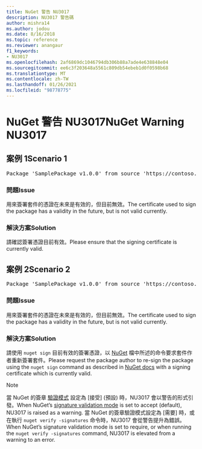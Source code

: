 ```yaml
---
title: NuGet 警告 NU3017
description: NU3017 警告碼
author: mishra14
ms.author: jodou
ms.date: 8/16/2018
ms.topic: reference
ms.reviewer: anangaur
f1_keywords:
- NU3017
ms.openlocfilehash: 2af6869dc1046794db306b88a7ade4e638848e04
ms.sourcegitcommit: ee6c3f203648a5561c809db54ebeb1d0f0598b68
ms.translationtype: MT
ms.contentlocale: zh-TW
ms.lasthandoff: 01/26/2021
ms.locfileid: "98778775"
---
```

# <a name="nuget-warning-nu3017"></a><span data-ttu-id="d84ae-103">NuGet 警告 NU3017</span><span class="sxs-lookup"><span data-stu-id="d84ae-103">NuGet Warning NU3017</span></span>

## <a name="scenario-1"></a><span data-ttu-id="d84ae-104">案例 1</span><span class="sxs-lookup"><span data-stu-id="d84ae-104">Scenario 1</span></span>

<pre>Package 'SamplePackage v1.0.0' from source 'https://contoso.com/index.json': The signing certificate is not yet valid.</pre>

### <a name="issue"></a><span data-ttu-id="d84ae-105">問題</span><span class="sxs-lookup"><span data-stu-id="d84ae-105">Issue</span></span>

<span data-ttu-id="d84ae-106">用來簽署套件的憑證在未來是有效的，但目前無效。</span><span class="sxs-lookup"><span data-stu-id="d84ae-106">The certificate used to sign the package has a validity in the future, but is not valid currently.</span></span>


### <a name="solution"></a><span data-ttu-id="d84ae-107">解決方案</span><span class="sxs-lookup"><span data-stu-id="d84ae-107">Solution</span></span>

<span data-ttu-id="d84ae-108">請確認簽署憑證目前有效。</span><span class="sxs-lookup"><span data-stu-id="d84ae-108">Please ensure that the signing certificate is currently valid.</span></span>



## <a name="scenario-2"></a><span data-ttu-id="d84ae-109">案例 2</span><span class="sxs-lookup"><span data-stu-id="d84ae-109">Scenario 2</span></span>

<pre>Package 'SamplePackage v1.0.0' from source 'https://contoso.com/index.json': The primary signature's certificate is not yet valid.</pre>

### <a name="issue"></a><span data-ttu-id="d84ae-110">問題</span><span class="sxs-lookup"><span data-stu-id="d84ae-110">Issue</span></span>

<span data-ttu-id="d84ae-111">用來簽署套件的憑證在未來是有效的，但目前無效。</span><span class="sxs-lookup"><span data-stu-id="d84ae-111">The certificate used to sign the package has a validity in the future, but is not valid currently.</span></span>


### <a name="solution"></a><span data-ttu-id="d84ae-112">解決方案</span><span class="sxs-lookup"><span data-stu-id="d84ae-112">Solution</span></span>

<span data-ttu-id="d84ae-113">請使用 `nuget sign` 目前有效的簽署憑證，以 [NuGet](../../create-packages/sign-a-package.md) 檔中所述的命令要求套件作者重新簽署套件。</span><span class="sxs-lookup"><span data-stu-id="d84ae-113">Please request the package author to re-sign the package using the `nuget sign` command as described in [NuGet docs](../../create-packages/sign-a-package.md) with a signing certificate which is currently valid.</span></span>


> [!Note]
> <span data-ttu-id="d84ae-114">當 NuGet 的簽章 [驗證模式](../../consume-packages/installing-signed-packages.md#configure-package-signature-requirements) 設定為 [接受] (預設) 時，NU3017 會以警告的形式引發。</span><span class="sxs-lookup"><span data-stu-id="d84ae-114">When NuGet’s [signature validation mode](../../consume-packages/installing-signed-packages.md#configure-package-signature-requirements) is set to accept (default), NU3017 is raised as a warning.</span></span> <span data-ttu-id="d84ae-115">當 NuGet 的簽章驗證模式設定為 [需要] 時，或在執行 `nuget verify -signatures` 命令時，NU3017 會從警告提升為錯誤。</span><span class="sxs-lookup"><span data-stu-id="d84ae-115">When NuGet’s signature validation mode is set to require, or when running the `nuget verify -signatures` command, NU3017 is elevated from a warning to an error.</span></span> 
